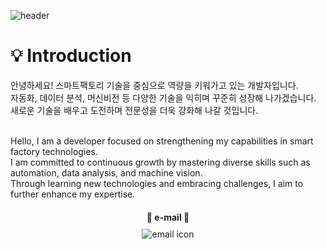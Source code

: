 ![header](https://capsule-render.vercel.app/api?type=waving&height=200&text=HYEEUN&fontAlign=70&fontAlignY=40&color=gradient&customColorList=FFB6C1,D87093)

# :bulb: Introduction

안녕하세요! 스마트팩토리 기술을 중심으로 역량을 키워가고 있는 개발자입니다. <br>
자동화, 데이터 분석, 머신비전 등 다양한 기술을 익히며 꾸준히 성장해 나가겠습니다. <br>
새로운 기술을 배우고 도전하며 전문성을 더욱 강화해 나갈 것입니다. <br>
<br>

Hello, I am a developer focused on strengthening my capabilities in smart factory technologies. <br>
I am committed to continuous growth by mastering diverse skills such as automation, data analysis, and machine vision. <br>
Through learning new technologies and embracing challenges, I aim to further enhance my expertise. <br>

<div align="center">
  <h4 style="margin-bottom: 10px;">📧 e-mail 📧</h4>
  <img 
    src="https://img.icons8.com/ios-glyphs/30/da3e91/new-post.png" 
    alt="email icon" 
    title="gpdms7353@naver.com" 
    style="pointer-events: none; cursor: default;"
  />
</div>









<!--
**hyeeun619/hyeeun619** is a ✨ _special_ ✨ repository because its `README.md` (this file) appears on your GitHub profile.

Here are some ideas to get you started:

- 🔭 I’m currently working on ...
- 🌱 I’m currently learning ...
- 👯 I’m looking to collaborate on ...
- 🤔 I’m looking for help with ...
- 💬 Ask me about ...
- 📫 How to reach me: ...
- 😄 Pronouns: ...
- ⚡ Fun fact: ...
-->
